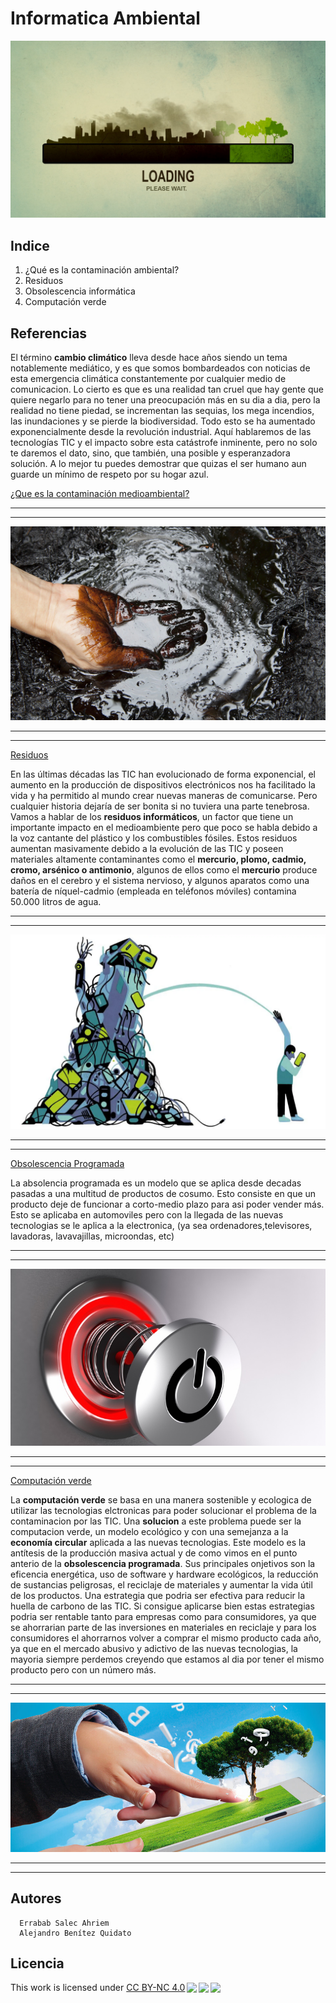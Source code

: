 # Informatica Ambiental
![portada](img/portada.png)

## Indice 
  1. ¿Qué es la contaminación ambiental?
  2. Residuos
  3. Obsolescencia informática
  4. Computación verde

## Referencias
<!-- enlaces -->
El término **cambio climático** lleva desde hace años siendo un tema notablemente mediático, y es que somos bombardeados con noticias de esta emergencia climática constantemente por cualquier medio de comunicacion. Lo cierto es que es una realidad tan cruel que hay gente que quiere negarlo para no tener una preocupación más en su dia a dia, pero la realidad no tiene piedad, se incrementan las sequias, los mega incendios, las inundaciones y se pierde la biodiversidad. Todo esto se ha aumentado exponencialmente desde la revolución industrial. Aquí hablaremos de las tecnologías TIC y el impacto sobre esta catástrofe inminente, pero no solo te daremos el dato, sino, que también, una posible y esperanzadora solución. A lo mejor tu puedes demostrar que quizas el ser humano aun guarde un mínimo de respeto por su hogar azul.

[¿Que es la contaminación medioambiental?](https://www.fundacionaquae.org/wiki/causas-contaminacion-ambiental/)

<!-- linea horizontal -->
---
---
![Contaminacion medioambiental](img/contaminacion.png)
<!-- linea horizontal -->
---
---
<!-- enlaces -->
[Residuos](https://www.nationalgeographic.com.es/mundo-ng/peligros-basura-electronica_13239) 

En las últimas décadas las TIC han evolucionado de forma exponencial, el aumento en la producción de dispositivos electrónicos nos ha facilitado la vida y ha permitido al mundo crear nuevas maneras de comunicarse. Pero cualquier historia dejaría de ser bonita si no tuviera una parte tenebrosa. Vamos a hablar de los **residuos informáticos**, un factor que tiene un importante impacto en el medioambiente pero que poco se habla debido a la voz cantante del plástico y los combustibles fósiles. Estos residuos aumentan masivamente debido a la evolución de las TIC y poseen materiales altamente contaminantes como el **mercurio, plomo, cadmio, cromo, arsénico o antimonio**, algunos de ellos como el **mercurio** produce daños en el cerebro y el sistema nervioso, y algunos aparatos como una batería de níquel-cadmio (empleada en teléfonos móviles) contamina 50.000 litros de agua.

<!-- linea horizontal -->
---
---
![Residuos](img/Residuos.png)
<!-- linea horizontal -->
---
---


<!-- enlaces -->
[Obsolescencia Programada](https://www.iberdrola.com/sostenibilidad/obsolescencia-programada)

La absolencia programada es un modelo que se aplica desde decadas pasadas a una multitud de productos de cosumo. Esto consiste en que un producto deje de funcionar a corto-medio plazo para asi poder vender más.
Esto se aplicaba en automoviles pero con la llegada de las nuevas tecnologias se le aplica a la electronica, (ya sea ordenadores,televisores, lavadoras, lavavajillas, microondas, etc)

<!-- linea horizontal -->
---
---
![imagen-Obsolescencia](img/Obsolescencia.png)
<!-- linea horizontal -->
---
---


<!-- enlaces -->
[Computación verde](https://geekflare.com/es/green-computing-for-sustainable-future/)

La **computación verde** se basa en una manera sostenible y ecologica de utilizar las tecnologias elctronicas para poder solucionar el problema de la contaminacion por las TIC. Una **solucion** a este problema puede ser la computacion verde, un modelo ecológico y con una semejanza a la **economía circular** aplicada a las nuevas tecnologias. Este modelo es la antítesis de la producción masiva actual y de como vimos en el punto anterio de la **obsolescencia programada**. Sus principales onjetivos son la eficencia energética, uso de software y hardware ecológicos, la reducción de sustancias peligrosas, el reciclaje de materiales y aumentar la vida útil de los productos. Una estrategia que podria ser efectiva para reducir la huella de carbono de las TIC. Si consigue aplicarse bien estas estrategias podria ser rentable tanto para empresas como para consumidores, ya que se ahorrarian parte de las inversiones en materiales en reciclaje y para los consumidores el ahorrarnos volver a comprar el mismo producto cada año, ya que en el mercado abusivo y adictivo de las nuevas tecnologias, la mayoria siempre perdemos creyendo que estamos al dia por tener el mismo producto pero con un número más.
<!-- linea horizontal -->
---
---
![Copmutación-verde](img/ComputacionVerde.png)

<!-- linea horizontal -->
---
---

## Autores 
      Errabab Salec Ahriem
      Alejandro Benítez Quidato

## Licencia

  <p xmlns:cc="http://creativecommons.org/ns#" >This work is licensed under <a href="http://creativecommons.org/licenses/by-nc/4.0/?ref=chooser-v1" target="_blank" rel="license noopener noreferrer" style="display:inline-block;">CC BY-NC 4.0<img style="height:22px!important;margin-left:3px;vertical-align:text-bottom;" src="https://mirrors.creativecommons.org/presskit/icons/cc.svg?ref=chooser-v1"><img style="height:22px!important;margin-left:3px;vertical-align:text-bottom;" src="https://mirrors.creativecommons.org/presskit/icons/by.svg?ref=chooser-v1"><img style="height:22px!important;margin-left:3px;vertical-align:text-bottom;" src="https://mirrors.creativecommons.org/presskit/icons/nc.svg?ref=chooser-v1"></a></p> 
